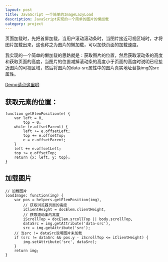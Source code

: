 ```yaml
---
layout: post
title: JavaScript 一个简单的ImageLazyLoad
description: JavaScript实现的一个简单的图片的懒加载
category: project
---
```


页面加载时，先把首屏加载，当用户滚动滚动条时，当图片接近可视区域时，才将图片加载出来，这也称之为图片的懒加载，可以加快页面的加载速度。

我实现的一个简单的懒加载的思路就是：获取图片的位置，然后获取滚动条的高度和获取页面的高度，当图片的位置减掉滚动条的高度小于页面的高度时说明已经接近图片的可视区域，然后将图片的data-src属性中的图片真实地址替换img的src属性。

[Demo请点这里哟](http://barretlee.github.io/demo/imageLazyLoad.html)

## 获取元素的位置：

	function getElemPosition(e) {
		var left = 0,
			top = 0;
		while (e.offsetParent) {
			left += e.offsetLeft;
			top += e.offsetTop;
			e = e.offsetParent;
		}
		left += e.offsetLeft;
		top += e.offsetTop;
		return {x: left, y: top};
	}

## 加载图片

	// 加载图片
	loadImage: function(img) {
		var pos = helpers.getElemPosition(img),
			// 获取浏览器页面的高度
			iClientHeight = docElem.clientHeight,
			// 获取滚动条的高度
			iScrollTop = docElem.srcollTop || body.scrollTop,
			dataSrc = img.getAttribute('data-src'),
			src = img.getAttribute('src');
		// 当src != dataSrc说明图片未加载
		if (src != dataSrc && pos.y - iScrollTop <= iClientHeight) {
			img.setAttribute('src', dataSrc);
		}
		return img;
	}